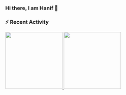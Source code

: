 ### Hi there, I am Hanif 👋

<!--
**hanifanrn/hanifanrn** is a ✨ _special_ ✨ repository because its `README.md` (this file) appears on your GitHub profile.

Here are some ideas to get you started:

- 🔭 I’m currently working on ...
- 🌱 I’m currently learning ...
- 👯 I’m looking to collaborate on ...
- 🤔 I’m looking for help with ...
- 💬 Ask me about ...
- 📫 How to reach me: ...
- 😄 Pronouns: ...
- ⚡ Fun fact: ...
-->

### :zap: Recent Activity

<p align="left">
<a href="https://github.com/hanifanrn">
  <img height="180em" src="https://github-readme-stats-eight-theta.vercel.app/api?username=hanifanrn&show_icons=true&theme=dark&include_all_commits=true&count_private=true"/>
  <img height="180em" src="https://github-readme-stats-eight-theta.vercel.app/api/top-langs/?username=hanifanrn&layout=compact&langs_count=8&theme=dark&hide=jupyter%20notebook,html,css"/>
</a>
</p>
